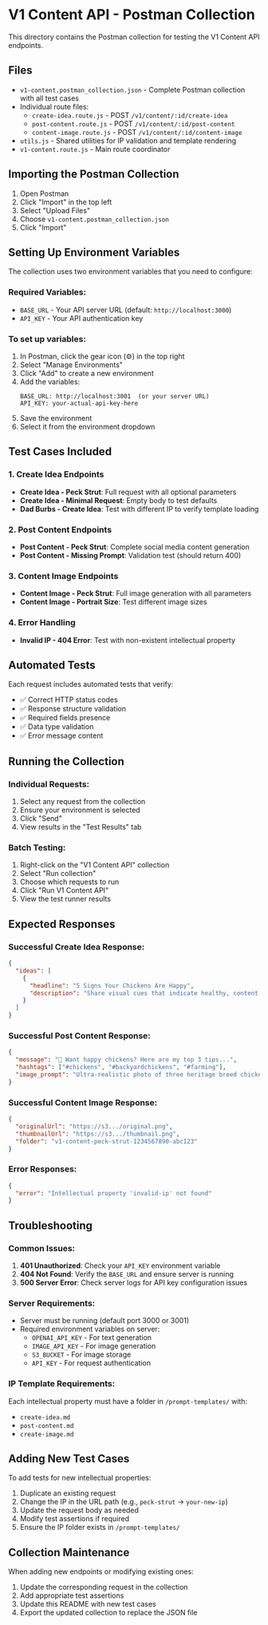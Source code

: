 # V1 Content API - Postman Collection

This directory contains the Postman collection for testing the V1 Content API endpoints.

## Files

- `v1-content.postman_collection.json` - Complete Postman collection with all test cases
- Individual route files:
  - `create-idea.route.js` - POST `/v1/content/:id/create-idea`
  - `post-content.route.js` - POST `/v1/content/:id/post-content`
  - `content-image.route.js` - POST `/v1/content/:id/content-image`
- `utils.js` - Shared utilities for IP validation and template rendering
- `v1-content.route.js` - Main route coordinator

## Importing the Postman Collection

1. Open Postman
2. Click "Import" in the top left
3. Select "Upload Files" 
4. Choose `v1-content.postman_collection.json`
5. Click "Import"

## Setting Up Environment Variables

The collection uses two environment variables that you need to configure:

### Required Variables:
- `BASE_URL` - Your API server URL (default: `http://localhost:3000`)
- `API_KEY` - Your API authentication key

### To set up variables:
1. In Postman, click the gear icon (⚙️) in the top right
2. Select "Manage Environments"
3. Click "Add" to create a new environment
4. Add the variables:
   ```
   BASE_URL: http://localhost:3001  (or your server URL)
   API_KEY: your-actual-api-key-here
   ```
5. Save the environment
6. Select it from the environment dropdown

## Test Cases Included

### 1. Create Idea Endpoints
- **Create Idea - Peck Strut**: Full request with all optional parameters
- **Create Idea - Minimal Request**: Empty body to test defaults
- **Dad Burbs - Create Idea**: Test with different IP to verify template loading

### 2. Post Content Endpoints
- **Post Content - Peck Strut**: Complete social media content generation
- **Post Content - Missing Prompt**: Validation test (should return 400)

### 3. Content Image Endpoints
- **Content Image - Peck Strut**: Full image generation with all parameters
- **Content Image - Portrait Size**: Test different image sizes

### 4. Error Handling
- **Invalid IP - 404 Error**: Test with non-existent intellectual property

## Automated Tests

Each request includes automated tests that verify:

- ✅ Correct HTTP status codes
- ✅ Response structure validation
- ✅ Required fields presence
- ✅ Data type validation
- ✅ Error message content

## Running the Collection

### Individual Requests:
1. Select any request from the collection
2. Ensure your environment is selected
3. Click "Send"
4. View results in the "Test Results" tab

### Batch Testing:
1. Right-click on the "V1 Content API" collection
2. Select "Run collection"
3. Choose which requests to run
4. Click "Run V1 Content API"
5. View the test runner results

## Expected Responses

### Successful Create Idea Response:
```json
{
  "ideas": [
    {
      "headline": "5 Signs Your Chickens Are Happy",
      "description": "Share visual cues that indicate healthy, content chickens"
    }
  ]
}
```

### Successful Post Content Response:
```json
{
  "message": "🐔 Want happy chickens? Here are my top 3 tips...",
  "hashtags": ["#chickens", "#backyardchickens", "#farming"],
  "image_prompt": "Ultra-realistic photo of three heritage breed chickens (Rhode Island Red and Buff Orpington) foraging in lush green grass near a rustic wooden chicken coop. Golden hour lighting, shallow depth of field, 50mm lens, warm natural color grading, pastoral farm setting with soft shadows."
}
```

### Successful Content Image Response:
```json
{
  "originalUrl": "https://s3.../original.png",
  "thumbnailUrl": "https://s3.../thumbnail.png", 
  "folder": "v1-content-peck-strut-1234567890-abc123"
}
```

### Error Responses:
```json
{
  "error": "Intellectual property 'invalid-ip' not found"
}
```

## Troubleshooting

### Common Issues:

1. **401 Unauthorized**: Check your `API_KEY` environment variable
2. **404 Not Found**: Verify the `BASE_URL` and ensure server is running
3. **500 Server Error**: Check server logs for API key configuration issues

### Server Requirements:
- Server must be running (default port 3000 or 3001)
- Required environment variables on server:
  - `OPENAI_API_KEY` - For text generation
  - `IMAGE_API_KEY` - For image generation  
  - `S3_BUCKET` - For image storage
  - `API_KEY` - For request authentication

### IP Template Requirements:
Each intellectual property must have a folder in `/prompt-templates/` with:
- `create-idea.md`
- `post-content.md` 
- `create-image.md`

## Adding New Test Cases

To add tests for new intellectual properties:

1. Duplicate an existing request
2. Change the IP in the URL path (e.g., `peck-strut` → `your-new-ip`)
3. Update the request body as needed
4. Modify test assertions if required
5. Ensure the IP folder exists in `/prompt-templates/`

## Collection Maintenance

When adding new endpoints or modifying existing ones:

1. Update the corresponding request in the collection
2. Add appropriate test assertions
3. Update this README with new test cases
4. Export the updated collection to replace the JSON file
